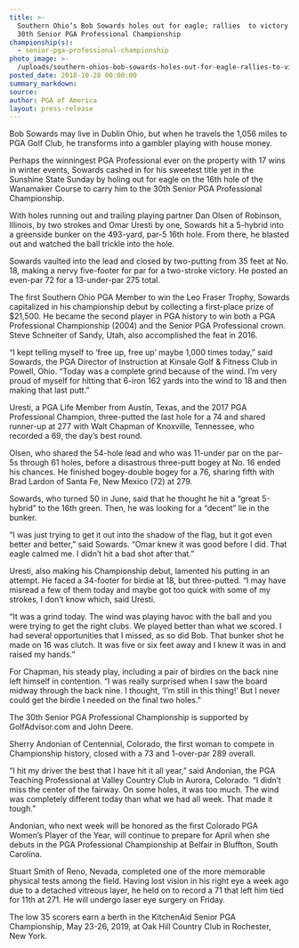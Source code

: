 ```yaml
---
title: >-
  Southern Ohio’s Bob Sowards holes out for eagle; rallies  to victory in the
  30th Senior PGA Professional Championship
championship(s):
  - senior-pga-professional-championship
photo_image: >-
  /uploads/southern-ohios-bob-sowards-holes-out-for-eagle-rallies-to-victory-in-the-30th-senior-pga-professional-championship.jpg
posted_date: 2018-10-28 00:00:00
summary_markdown:
source:
author: PGA of America
layout: press-release
---
```


Bob Sowards may live in Dublin Ohio, but when he travels the 1,056 miles to PGA Golf Club, he transforms into a gambler playing with house money.

Perhaps the winningest PGA Professional ever on the property with 17 wins in winter events, Sowards cashed in for his sweetest title yet in the Sunshine State Sunday by holing out for eagle on the 16th hole of the Wanamaker Course to carry him to the 30th Senior PGA Professional Championship.

With holes running out and trailing playing partner Dan Olsen of Robinson, Illinois, by two strokes and Omar Uresti by one, Sowards hit a 5-hybrid into a greenside bunker on the 493-yard, par-5 16th hole. From there, he blasted out and watched the ball trickle into the hole.

Sowards vaulted into the lead and closed by two-putting from 35 feet at No. 18, making a nervy five-footer for par for a two-stroke victory. He posted an even-par 72 for a 13-under-par 275 total.

The first Southern Ohio PGA Member to win the Leo Fraser Trophy, Sowards capitalized in his championship debut by collecting a first-place prize of $21,500. He became the second player in PGA history to win both a PGA Professional Championship (2004) and the Senior PGA Professional crown. Steve Schneiter of Sandy, Utah, also accomplished the feat in 2016.

“I kept telling myself to ‘free up, free up’ maybe 1,000 times today,” said Sowards, the PGA Director of Instruction at Kinsale Golf & Fitness Club in Powell, Ohio. “Today was a complete grind because of the wind. I’m very proud of myself for hitting that 6-iron 162 yards into the wind to 18 and then making that last putt.”

Uresti, a PGA Life Member from Austin, Texas, and the 2017 PGA Professional Champion, three-putted the last hole for a 74 and shared runner-up at 277 with Walt Chapman of Knoxville, Tennessee, who recorded a 69, the day’s best round.

Olsen, who shared the 54-hole lead and who was 11-under par on the par-5s through 61 holes, before a disastrous three-putt bogey at No. 16 ended his chances. He finished bogey-double bogey for a 76, sharing fifth with Brad Lardon of Santa Fe, New Mexico (72) at 279.

Sowards, who turned 50 in June, said that he thought he hit a “great 5-hybrid” to the 16th green. Then, he was looking for a “decent” lie in the bunker.

“I was just trying to get it out into the shadow of the flag, but it got even better and better,” said Sowards. “Omar knew it was good before I did. That eagle calmed me. I didn’t hit a bad shot after that.”

Uresti, also making his Championship debut, lamented his putting in an attempt. He faced a 34-footer for birdie at 18, but three-putted. “I may have misread a few of them today and maybe got too quick with some of my strokes, I don’t know which, said Uresti.

“It was a grind today. The wind was playing havoc with the ball and you were trying to get the right clubs. We played better than what we scored. I had several opportunities that I missed, as so did Bob. That bunker shot he made on 16 was clutch. It was five or six feet away and I knew it was in and raised my hands.”

For Chapman, his steady play, including a pair of birdies on the back nine left himself in contention. “I was really surprised when I saw the board midway through the back nine. I thought, ‘I’m still in this thing!’ But I never could get the birdie I needed on the final two holes.”

The 30th Senior PGA Professional Championship is supported by GolfAdvisor.com and John Deere.

Sherry Andonian of Centennial, Colorado, the first woman to compete in Championship history, closed with a 73 and 1-over-par 289 overall.

“I hit my driver the best that I have hit it all year,” said Andonian, the PGA Teaching Professional at Valley Country Club in Aurora, Colorado. “I didn’t miss the center of the fairway. On some holes, it was too much. The wind was completely different today than what we had all week. That made it tough.”

Andonian, who next week will be honored as the first Colorado PGA Women’s Player of the Year, will continue to prepare for April when she debuts in the PGA Professional Championship at Belfair in Bluffton, South Carolina.

Stuart Smith of Reno, Nevada, completed one of the more memorable physical tests among the field. Having lost vision in his right eye a week ago due to a detached vitreous layer, he held on to record a 71 that left him tied for 11th at 271. He will undergo laser eye surgery on Friday.

The low 35 scorers earn a berth in the KitchenAid Senior PGA Championship, May 23-26, 2019, at Oak Hill Country Club in Rochester, New York.